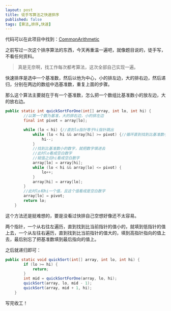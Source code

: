 ```yaml
---
layout: post
title: 徒手写算法之快速排序
published: false
tags: [算法,排序,快速]
---
```


代码可以在此项目中找到：[CommonArithmetic](https://github.com/Kyson/CommonArithmetic)

之前写过一次这个排序算法的东西，今天再重温一遍吧，就像题目说的，徒手写，不看任何资料。

> 真是无奈啊，找工作每次都考算法，这次全部自己实现一遍。

快速排序是选中一个基准数，然后以他为中心，小的排左边，大的排右边，然后递归，分别在两边的数组中选基准数，重复上面的步骤。

那么这个算法主要就在于有一个基准数，怎么把一个数组比基准数小的放左边，大的放右边。

```java
public static int quickSortForOne(int[] array, int lo, int hi) {
        //以第一个数为基准，大的排右边，小的排左边
        final int pivot = array[lo];

        while (lo < hi) {//直到lo指针等于hi指针跳出
            while (lo < hi && array[hi] >= pivot) {//循环直到找到比基准数小的数
                hi--;
            }
            //找到比基准数小的数字，就把数字填进去
            //此时lo看成空白数字
            //赋值之后hi看成空白数字
            array[lo] = array[hi];
            while (lo < hi && array[lo] <= pivot) {
                lo++;
            }
            array[hi] = array[lo];
        }
        //此时lo和hi一个值，且这个值看成是空白数字
        array[lo] = pivot;
        return lo;
    }
```

这个方法还是挺难想的，要是没看过快排自己空想好像还不太容易。

两个指针，一个从右往左遍历，直到找到比当前指针的值小的，就填到低指针的值上去，一个从左往右遍历，直到找到比当前指针的值大的，填到高指针指向的值上去，最后别忘了把基准数填到最后指向的值上。

之后就递归即可：

```java
public static void quickSort(int[] array, int lo, int hi) {
        if (lo >= hi) {
            return;
        }
        int mid = quickSortForOne(array, lo, hi);
        quickSort(array, lo, mid - 1);
        quickSort(array, mid + 1, hi);
    }
```

写完收工！